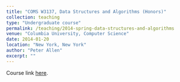 ```yaml
---
title: "COMS W3137, Data Structures and Algorithms (Honors)"
collection: teaching
type: "Undergraduate course"
permalink: /teaching/2014-spring-data-structures-and-algorithms
venue: "Columbia University, Computer Science"
date: 2014-01-20
location: "New York, New York"
author: "Peter Allen"
excerpt: ""
---
```


Course link [here](http://www.cs.columbia.edu/~allen/S14/).
